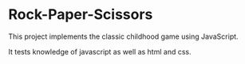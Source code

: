 # Rock-Paper-Scissors

This project implements the classic childhood game using JavaScript.

It tests knowledge of javascript as well as html and css.